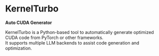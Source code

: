 # KernelTurbo
**Auto CUDA Generator**

KernelTurbo is a Python-based tool to automatically generate optimized CUDA code from PyTorch or other frameworks.  
It supports multiple LLM backends to assist code generation and optimization.

